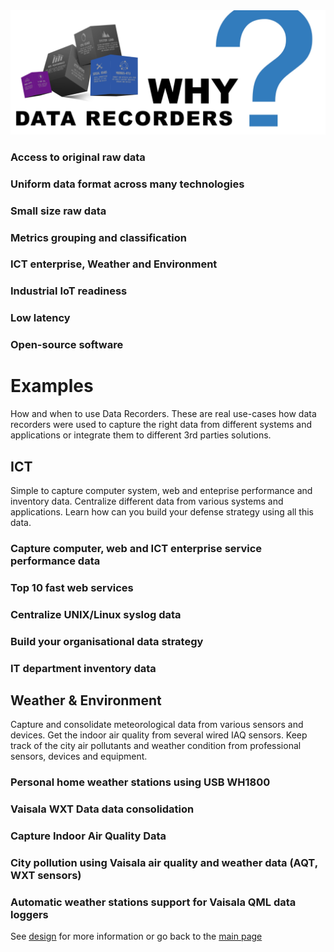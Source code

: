 
<img src="/docs/img/data-recorders-why3.jpg" />

### Access to original raw data

### Uniform data format across many technologies  

### Small size raw data

### Metrics grouping and classification

### ICT enterprise, Weather and Environment

### Industrial IoT readiness

### Low latency

### Open-source software


# Examples

How and when to use Data Recorders. These are real use-cases how data recorders were used to capture the right data from different systems and applications or integrate them to different 3rd parties solutions.

## ICT
Simple to capture computer system, web and enteprise performance and inventory data. Centralize different data from various systems and applications. Learn how can you build your defense strategy using all this data.

### Capture computer, web and ICT enterprise service performance data 
### Top 10 fast web services
### Centralize UNIX/Linux syslog data
### Build your organisational data strategy
### IT department inventory data 

## Weather & Environment

Capture and consolidate meteorological data from various sensors and devices. Get the indoor air quality from several wired IAQ sensors. Keep track of the city air pollutants and weather condition from professional sensors, devices and equipment. 

### Personal home weather stations using USB WH1800
### Vaisala WXT Data data consolidation
### Capture Indoor Air Quality Data
### City pollution using Vaisala air quality and weather data (AQT, WXT sensors)
### Automatic weather stations support for Vaisala QML data loggers

See [design](design.md) for more information or go back to the [main page](https://github.com/sparvu/data-recorders)
